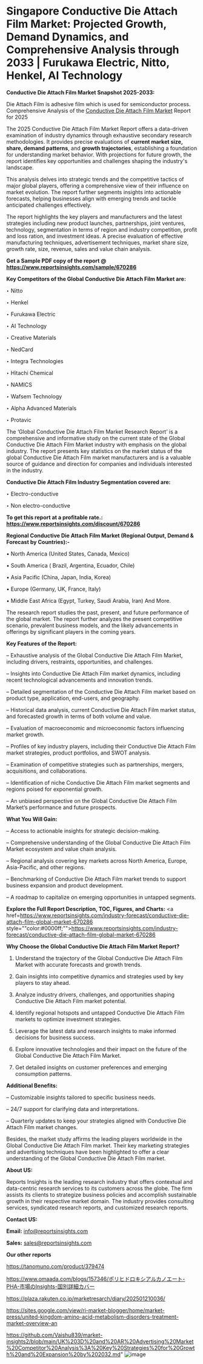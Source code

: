 # Singapore Conductive Die Attach Film Market: Projected Growth, Demand Dynamics, and Comprehensive Analysis through 2033 | Furukawa Electric, Nitto, Henkel, AI Technology

<strong>Conductive Die Attach Film Market Snapshot 2025-2033:</strong>

Die Attach Film is adhesive film which is used for semiconductor process. Comprehensive Analysis of the <a href=https://www.reportsinsights.com/sample/670286>Conductive Die Attach Film Market</a> Report for 2025

The 2025 Conductive Die Attach Film Market Report offers a data-driven examination of industry dynamics through exhaustive secondary research methodologies. It provides precise evaluations of <strong>current market size, share, demand patterns</strong>, and <strong>growth trajectories</strong>, establishing a foundation for understanding market behavior. With projections for future growth, the report identifies key opportunities and challenges shaping the industry's landscape.

This analysis delves into strategic trends and the competitive tactics of major global players, offering a comprehensive view of their influence on market evolution. The report further segments insights into actionable forecasts, helping businesses align with emerging trends and tackle anticipated challenges effectively.

The report highlights the key players and manufacturers and the latest strategies including new product launches, partnerships, joint ventures, technology, segmentation in terms of region and industry competition, profit and loss ration, and investment ideas. A precise evaluation of effective manufacturing techniques, advertisement techniques, market share size, growth rate, size, revenue, sales and value chain analysis.

<strong>Get a Sample PDF copy of the report @ <a href=https://www.reportsinsights.com/sample/670286 style=color:#0000ff;>https://www.reportsinsights.com/sample/670286</a></strong>

<strong>Key Competitors of the Global Conductive Die Attach Film Market are:</strong>

‣ Nitto

‣ Henkel

‣ Furukawa Electric

‣ AI Technology

‣ Creative Materials

‣ NedCard

‣ Integra Technologies

‣ Hitachi Chemical

‣ NAMICS

‣ Wafsem Technology

‣ Alpha Advanced Materials

‣ Protavic

The ‘Global Conductive Die Attach Film Market Research Report’ is a comprehensive and informative study on the current state of the Global Conductive Die Attach Film Market industry with emphasis on the global industry. The report presents key statistics on the market status of the global Conductive Die Attach Film market manufacturers and is a valuable source of guidance and direction for companies and individuals interested in the industry.

<strong>Conductive Die Attach Film Industry Segmentation covered are:</strong>

‣ Electro-conductive

‣ Non electro-conductive

<strong>To get this report at a profitable rate.: <a href=https://www.reportsinsights.com/discount/670286 style=color:#0000ff;>https://www.reportsinsights.com/discount/670286</a></strong>

<strong>Regional Conductive Die Attach Film Market (Regional Output, Demand &amp; Forecast by Countries):-</strong>

• North America (United States, Canada, Mexico)

• South America ( Brazil, Argentina, Ecuador, Chile)

• Asia Pacific (China, Japan, India, Korea)

• Europe (Germany, UK, France, Italy)

• Middle East Africa (Egypt, Turkey, Saudi Arabia, Iran) And More.

The research report studies the past, present, and future performance of the global market. The report further analyzes the present competitive scenario, prevalent business models, and the likely advancements in offerings by significant players in the coming years.

<strong>Key Features of the Report:</strong>

– Exhaustive analysis of the Global Conductive Die Attach Film Market, including drivers, restraints, opportunities, and challenges.

– Insights into Conductive Die Attach Film market dynamics, including recent technological advancements and innovation trends.

– Detailed segmentation of the Conductive Die Attach Film market based on product type, application, end-users, and geography.

– Historical data analysis, current Conductive Die Attach Film market status, and forecasted growth in terms of both volume and value.

– Evaluation of macroeconomic and microeconomic factors influencing market growth.

– Profiles of key industry players, including their Conductive Die Attach Film market strategies, product portfolios, and SWOT analysis.

– Examination of competitive strategies such as partnerships, mergers, acquisitions, and collaborations.

– Identification of niche Conductive Die Attach Film market segments and regions poised for exponential growth.

– An unbiased perspective on the Global Conductive Die Attach Film Market’s performance and future prospects.

<strong>What You Will Gain:</strong>

– Access to actionable insights for strategic decision-making.

– Comprehensive understanding of the Global Conductive Die Attach Film Market ecosystem and value chain analysis.

– Regional analysis covering key markets across North America, Europe, Asia-Pacific, and other regions.

– Benchmarking of Conductive Die Attach Film market trends to support business expansion and product development.

– A roadmap to capitalize on emerging opportunities in untapped segments.

<strong>Explore the Full Report Description, TOC, Figures, and Charts:</strong>
<a href=https://www.reportsinsights.com/industry-forecast/conductive-die-attach-film-global-market-670286 style=""color:#0000ff;"">https://www.reportsinsights.com/industry-forecast/conductive-die-attach-film-global-market-670286</a>

<strong>Why Choose the Global Conductive Die Attach Film Market Report?</strong>

1. Understand the trajectory of the Global Conductive Die Attach Film Market with accurate forecasts and growth trends.

2. Gain insights into competitive dynamics and strategies used by key players to stay ahead.

3. Analyze industry drivers, challenges, and opportunities shaping Conductive Die Attach Film market potential.

4. Identify regional hotspots and untapped Conductive Die Attach Film markets to optimize investment strategies.

5. Leverage the latest data and research insights to make informed decisions for business success.

6. Explore innovative technologies and their impact on the future of the Global Conductive Die Attach Film Market.

7. Get detailed insights on customer preferences and emerging consumption patterns.

<strong>Additional Benefits:</strong>

– Customizable insights tailored to specific business needs.

– 24/7 support for clarifying data and interpretations.

– Quarterly updates to keep your strategies aligned with Conductive Die Attach Film market changes.

Besides, the market study affirms the leading players worldwide in the Global Conductive Die Attach Film market. Their key marketing strategies and advertising techniques have been highlighted to offer a clear understanding of the Global Conductive Die Attach Film market.

<strong><strong>About US</strong>:</strong>

Reports Insights is the leading research industry that offers contextual and data-centric research services to its customers across the globe. The firm assists its clients to strategize business policies and accomplish sustainable growth in their respective market domain. The industry provides consulting services, syndicated research reports, and customized research reports.

<strong>Contact US:</strong>

<p class=><b>Email:</b> <a href=mailto:info@reportsinsights.com>info@reportsinsights.com</a></p>
<p class=><b>Sales:</b> <a href=mailto:sales@reportsinsights.com>sales@reportsinsights.com</a></p>

<strong>Our other reports</strong>

<a href=https://tanomuno.com/product/379474>https://tanomuno.com/product/379474</a>

<a href=https://www.omaada.com/blogs/157346/ポリヒドロキシアルカノエート-PHA-市場のInsights-国別詳細カバー>https://www.omaada.com/blogs/157346/ポリヒドロキシアルカノエート-PHA-市場のInsights-国別詳細カバー</a>

<a href=https://plaza.rakuten.co.jp/marketresarch/diary/202501210036/>https://plaza.rakuten.co.jp/marketresarch/diary/202501210036/</a>

<a href=https://sites.google.com/view/ri-market-blogger/home/market-press/united-kingdom-amino-acid-metabolism-disorders-treatment-market-overview-an>https://sites.google.com/view/ri-market-blogger/home/market-press/united-kingdom-amino-acid-metabolism-disorders-treatment-market-overview-an</a>

<a href=https://github.com/Vaishu839/market-insights2/blob/main/UK%203D%20and%20AR%20Advertising%20Market%20Competitor%20Analysis%3A%20Key%20Strategies%20for%20Growth%20and%20Expansion%20by%202032.md>https://github.com/Vaishu839/market-insights2/blob/main/UK%203D%20and%20AR%20Advertising%20Market%20Competitor%20Analysis%3A%20Key%20Strategies%20for%20Growth%20and%20Expansion%20by%202032.md</a>"
![image](https://github.com/user-attachments/assets/23fd081b-5278-4110-998c-f5f626ea87a0)
